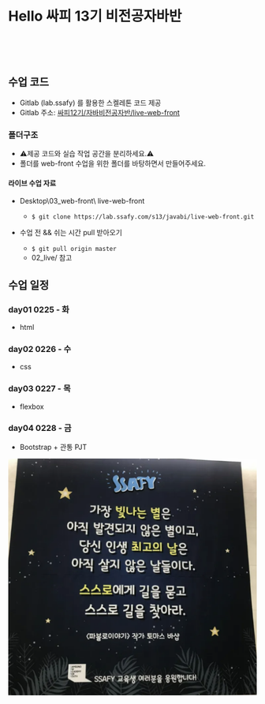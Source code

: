 # Hello 싸피 13기 비전공자바반

<br><br><br>

## 수업 코드

- Gitlab (lab.ssafy) 를 활용한 스켈레톤 코드 제공
- Gitlab 주소: [싸피12기/자바비전공자반/live-web-front](https://lab.ssafy.com/s13/javabi/live-web-front.git)

### 폴더구조

- ⚠️제공 코드와 실습 작업 공간을 분리하세요.⚠️
- 폴더를 web-front 수업을 위한 폴더를 바탕하면서 만들어주세요.

#### 라이브 수업 자료

- Desktop\03_web-front\ live-web-front

  - `$ git clone https://lab.ssafy.com/s13/javabi/live-web-front.git`

- 수업 전 && 쉬는 시간 pull 받아오기
  - `$ git pull origin master`
  - 02_live/ 참고

## 수업 일정

### day01 0225 - 화

- html

### day02 0226 - 수

- css

### day03 0227 - 목

- flexbox

### day04 0228 - 금

- Bootstrap + 관통 PJT

![이미지](./assets/SSAFY_STAR.png)
